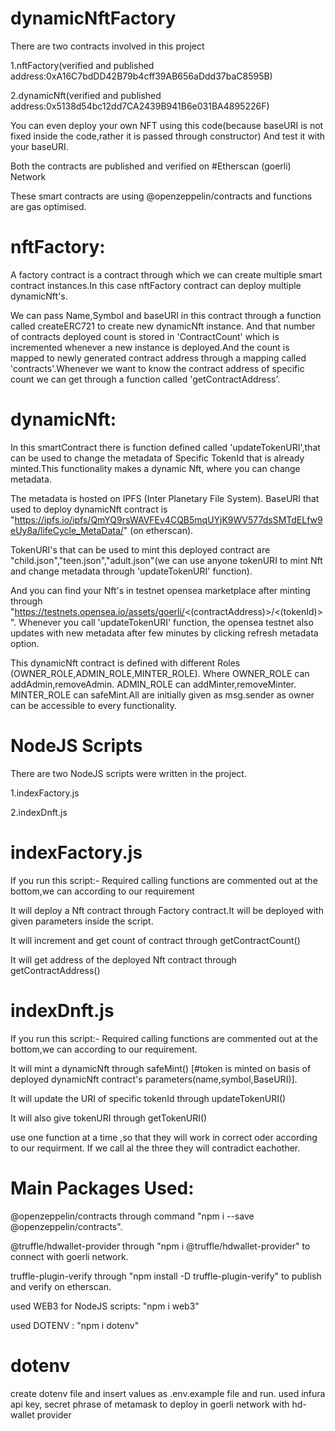 # dynamicNftFactory

There are two contracts involved in this project

1.nftFactory(verified and published address:0xA16C7bdDD42B79b4cff39AB656aDdd37baC8595B)

2.dynamicNft(verified and published address:0x5138d54bc12dd7CA2439B941B6e031BA4895226F)

You can even deploy your own NFT using this code(because baseURI is not fixed inside the code,rather it is passed through constructor) And test it with your
baseURI.

Both the contracts are published and verified on #Etherscan (goerli) Network

These smart contracts are using @openzeppelin/contracts and functions are gas optimised.

# nftFactory:

A factory contract is a contract through which we can create multiple smart contract instances.In this case nftFactory contract can deploy 
multiple dynamicNft's.

We can pass Name,Symbol and baseURI  in this contract through a function called createERC721 to create new dynamicNft instance.
And that number of contracts deployed count is stored in 'ContractCount' which is incremented whenever a new instance is deployed.And the count is 
mapped to newly generated contract address through a mapping called 'contracts'.Whenever we want to know the contract address of specific count
 we can get through a function called 'getContractAddress'.

# dynamicNft:

In this smartContract there is function defined called 'updateTokenURI',that can be used to change the metadata of Specific 
TokenId that is already minted.This functionality makes a dynamic Nft, where you can  change metadata.

The metadata is hosted on IPFS (Inter Planetary File System).
BaseURI that used to deploy dynamicNft contract is "https://ipfs.io/ipfs/QmYQ9rsWAVFEv4CQB5mqUYjK9WV577dsSMTdELfw9eUy8a/lifeCycle_MetaData/" (on etherscan).


TokenURI's that can be used to mint this deployed contract are "child.json","teen.json","adult.json"(we can use anyone tokenURI to mint Nft and change
metadata through 'updateTokenURI' function).

And you can find your Nft's in testnet opensea marketplace after minting through "https://testnets.opensea.io/assets/goerli/<(contractAddress)>/<(tokenId)>".
Whenever you call 'updateTokenURI' function, the opensea testnet also updates with new metadata after few minutes by clicking refresh metadata option.

This dynamicNft contract is defined with different Roles (OWNER_ROLE,ADMIN_ROLE,MINTER_ROLE). Where OWNER_ROLE can addAdmin,removeAdmin.
ADMIN_ROLE can addMinter,removeMinter. MINTER_ROLE can safeMint.All are initially given as msg.sender as owner can be accessible to every functionality.

# NodeJS Scripts 

There are two NodeJS scripts were written in the project.

1.indexFactory.js

2.indexDnft.js

# indexFactory.js

If you run this script:- 
Required calling functions are commented out at the bottom,we can according to our requirement

It will deploy a Nft contract through Factory contract.It will be deployed with given parameters inside the script.

It will increment and get count of contract through getContractCount() 

It will get address of the deployed Nft contract through getContractAddress()

# indexDnft.js

If you run this script:-
Required calling functions are commented out at the bottom,we can according to our requirement.

It will mint a dynamicNft through safeMint() [#token is minted on basis of deployed dynamicNft contract's parameters(name,symbol,BaseURI)].

It will update the URI of specific tokenId through updateTokenURI()

It will also give tokenURI through getTokenURI()

use one function at a time ,so that they will work in correct oder according to our requirment. If we call al the three they will contradict eachother.

# Main Packages Used:

@openzeppelin/contracts through command "npm i --save @openzeppelin/contracts".

@truffle/hdwallet-provider through "npm i @truffle/hdwallet-provider" to connect with goerli network.

truffle-plugin-verify through "npm install -D truffle-plugin-verify" to publish and verify on etherscan.

used WEB3 for NodeJS scripts: "npm i web3"

used DOTENV : "npm i dotenv"

# dotenv

create dotenv file and insert values as .env.example file and run.
used infura api key, secret phrase of metamask to deploy in goerli network with hd-wallet provider


